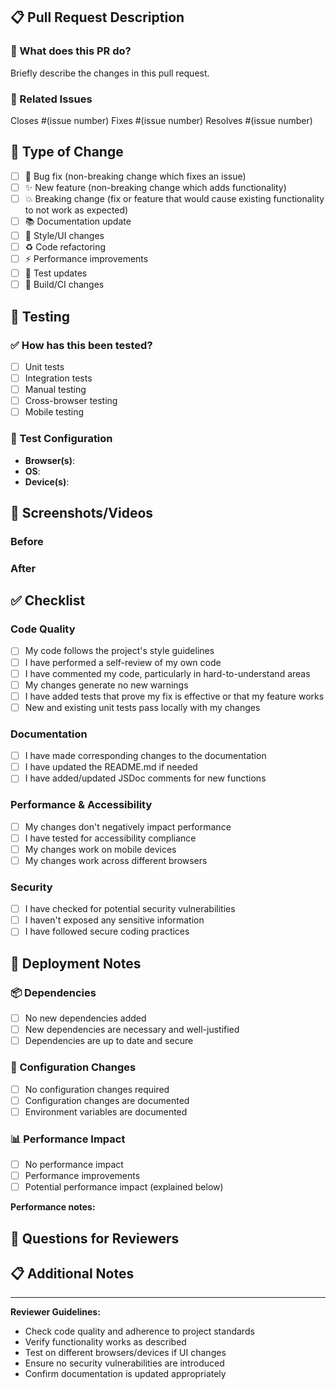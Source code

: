 ## 📋 Pull Request Description

### 🎯 What does this PR do?

Briefly describe the changes in this pull request.

### 🔗 Related Issues

Closes #(issue number)
Fixes #(issue number)
Resolves #(issue number)

## 🔄 Type of Change

- [ ] 🐛 Bug fix (non-breaking change which fixes an issue)
- [ ] ✨ New feature (non-breaking change which adds functionality)
- [ ] 💥 Breaking change (fix or feature that would cause existing functionality to not work as expected)
- [ ] 📚 Documentation update
- [ ] 🎨 Style/UI changes
- [ ] ♻️ Code refactoring
- [ ] ⚡ Performance improvements
- [ ] 🧪 Test updates
- [ ] 🔧 Build/CI changes

## 🧪 Testing

### ✅ How has this been tested?

- [ ] Unit tests
- [ ] Integration tests
- [ ] Manual testing
- [ ] Cross-browser testing
- [ ] Mobile testing

### 📱 Test Configuration

- **Browser(s)**:
- **OS**:
- **Device(s)**:

## 📸 Screenshots/Videos

### Before

<!-- Add screenshots/videos of the current behavior -->

### After

<!-- Add screenshots/videos of the new behavior -->

## ✅ Checklist

### Code Quality

- [ ] My code follows the project's style guidelines
- [ ] I have performed a self-review of my own code
- [ ] I have commented my code, particularly in hard-to-understand areas
- [ ] My changes generate no new warnings
- [ ] I have added tests that prove my fix is effective or that my feature works
- [ ] New and existing unit tests pass locally with my changes

### Documentation

- [ ] I have made corresponding changes to the documentation
- [ ] I have updated the README.md if needed
- [ ] I have added/updated JSDoc comments for new functions

### Performance & Accessibility

- [ ] My changes don't negatively impact performance
- [ ] I have tested for accessibility compliance
- [ ] My changes work on mobile devices
- [ ] My changes work across different browsers

### Security

- [ ] I have checked for potential security vulnerabilities
- [ ] I haven't exposed any sensitive information
- [ ] I have followed secure coding practices

## 🚀 Deployment Notes

### 📦 Dependencies

- [ ] No new dependencies added
- [ ] New dependencies are necessary and well-justified
- [ ] Dependencies are up to date and secure

### 🔧 Configuration Changes

- [ ] No configuration changes required
- [ ] Configuration changes are documented
- [ ] Environment variables are documented

### 📊 Performance Impact

- [ ] No performance impact
- [ ] Performance improvements
- [ ] Potential performance impact (explained below)

**Performance notes:**

<!-- Explain any performance considerations -->

## 🤔 Questions for Reviewers

<!-- Any specific areas you'd like reviewers to focus on? -->

## 📋 Additional Notes

<!-- Any additional information that would be helpful for reviewers -->

---

**Reviewer Guidelines:**

- Check code quality and adherence to project standards
- Verify functionality works as described
- Test on different browsers/devices if UI changes
- Ensure no security vulnerabilities are introduced
- Confirm documentation is updated appropriately
